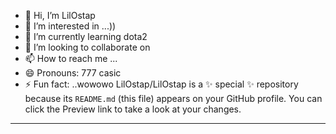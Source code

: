 - 👋 Hi, I’m LilOstap
- 👀 I’m interested in ...))
- 🌱 I’m currently learning dota2
- 💞️ I’m looking to collaborate on 
- 📫 How to reach me ...
- 😄 Pronouns: 777 casic
- ⚡ Fun fact: ..wowowo
LilOstap/LilOstap is a ✨ special ✨ repository because its `README.md` (this file) appears on your GitHub profile.
You can click the Preview link to take a look at your changes.
---
